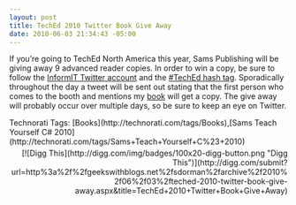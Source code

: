 ```yaml
---
layout: post
title: TechEd 2010 Twitter Book Give Away
date: 2010-06-03 21:34:43 -05:00
---
```


If you’re going to TechEd North America this year, Sams Publishing will be giving away 9 advanced reader copies. In order to win a copy, be sure to follow the [InformIT Twitter account](http://twitter.com/InformIT) and the [#TechEd hash tag](http://twitter.com/#search?q=%23TechEd). Sporadically throughout the day a tweet will be sent out stating that the first person who comes to the booth and mentions my [book](http://www.amazon.com/Sams-Teach-Yourself-Visual-Hours/dp/0672331012%3FSubscriptionId%3D0JTCV5ZMHMF7ZYTXGFR2%26tag%3Dscotdorm-20%26linkCode%3Dxm2%26camp%3D2025%26creative%3D165953%26creativeASIN%3D0672331012) will get a copy. The give away will probably occur over multiple days, so be sure to keep an eye on Twitter.
  <div style="padding-bottom: 0px; margin: 0px; padding-left: 0px; padding-right: 0px; display: inline; float: none; padding-top: 0px" id="scid:0767317B-992E-4b12-91E0-4F059A8CECA8:c056bc63-e31b-4313-be2d-0a549695c3bd" class="wlWriterSmartContent">Technorati Tags: [Books](http://technorati.com/tags/Books),[Sams Teach Yourself C# 2010](http://technorati.com/tags/Sams+Teach+Yourself+C%23+2010)</div><div class="wlWriterHeaderFooter" style="text-align:right; margin:0px; padding:4px 0px 4px 0px;">[![Digg This](http://digg.com/img/badges/100x20-digg-button.png "Digg This")](http://digg.com/submit?url=http%3a%2f%2fgeekswithblogs.net%2fsdorman%2farchive%2f2010%2f06%2f03%2fteched-2010-twitter-book-give-away.aspx&title=TechEd+2010+Twitter+Book+Give+Away)</div>
